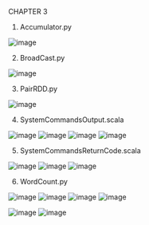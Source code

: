 CHAPTER 3

1. Accumulator.py

![image](https://user-images.githubusercontent.com/95727437/228120584-7c2aeeee-1562-4673-97c0-23712642ce8f.png)

2. BroadCast.py

![image](https://user-images.githubusercontent.com/95727437/228120648-1a7dac84-566f-4aa9-a3d0-5b1f07e3c48d.png)

3. PairRDD.py

![image](https://user-images.githubusercontent.com/95727437/228120674-9d5e734e-b5aa-4d53-ad83-97cb6038dc93.png)

4. SystemCommandsOutput.scala

![image](https://user-images.githubusercontent.com/95727437/228120697-15cdf7aa-f904-4148-9653-c25517cbc1c6.png)
![image](https://user-images.githubusercontent.com/95727437/228120714-fb9e602e-12cb-497a-b7be-bf3a4fff3e65.png)
![image](https://user-images.githubusercontent.com/95727437/228120720-4b2e9b94-11bd-48c3-a237-2345e03aaacc.png)
![image](https://user-images.githubusercontent.com/95727437/228120732-db842ebe-b814-41c9-a9e8-777ca5e030a5.png)

5. SystemCommandsReturnCode.scala

![image](https://user-images.githubusercontent.com/95727437/228120766-fd2f9ed9-e504-4a29-9a60-a5a005345ce8.png)
![image](https://user-images.githubusercontent.com/95727437/228120778-2e4aaded-1ff7-4952-ba61-41144ebf4c67.png)
![image](https://user-images.githubusercontent.com/95727437/228120789-4930c3cd-3b02-421c-a8f7-93070e5d2261.png)

6. WordCount.py

![image](https://user-images.githubusercontent.com/95727437/228120886-a2883880-b789-488c-bf26-fb2a0467dfcb.png)
![image](https://user-images.githubusercontent.com/95727437/228120900-6ee407db-65a2-49c1-80ec-5ee0dc365eae.png)
![image](https://user-images.githubusercontent.com/95727437/228120904-c53bf772-40b3-4ec1-a54e-6b781e0e6830.png)
![image](https://user-images.githubusercontent.com/95727437/228120919-7c988cfe-d77a-4f4d-807f-edf581f659b9.png)

![image](https://user-images.githubusercontent.com/95727437/228120930-45f2e57c-9bd1-4b2b-be8e-26760a7bdb56.png)
![image](https://user-images.githubusercontent.com/95727437/228120935-886e5e16-ddfc-47a2-bc63-328d0b5931af.png)
